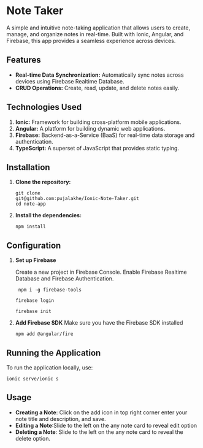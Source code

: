 # Note Taker

A simple and intuitive note-taking application that allows users to create, manage, and organize notes in real-time. Built with Ionic, Angular, and Firebase, this app provides a seamless experience across devices.

## Features

- **Real-time Data Synchronization:** Automatically sync notes across devices using Firebase Realtime Database.
- **CRUD Operations:** Create, read, update, and delete notes easily.

## Technologies Used

1. **Ionic:** Framework for building cross-platform mobile applications.
2. **Angular:** A platform for building dynamic web applications.
3. **Firebase:** Backend-as-a-Service (BaaS) for real-time data storage and authentication.
4. **TypeScript:** A superset of JavaScript that provides static typing.

## Installation

1.  **Clone the repository:**

        git clone
        git@github.com:pujalakhe/Ionic-Note-Taker.git
        cd note-app

2.  **Install the dependencies:**

        npm install

## Configuration

1.  **Set up Firebase**

    Create a new project in Firebase Console.
    Enable Firebase Realtime Database and Firebase Authentication.

         npm i -g firebase-tools

        firebase login

        firebase init

2.  **Add Firebase SDK**
    Make sure you have the Firebase SDK installed

        npm add @angular/fire

## Running the Application

To run the application locally, use:

    ionic serve/ionic s

## Usage

- **Creating a Note**: Click on the add icon in top right corner enter your note title and description, and save.
- **Editing a Note**:Slide to the left on the any note card to reveal edit option
- **Deleting a Note**: Slide to the left on the any note card to reveal the delete option.
